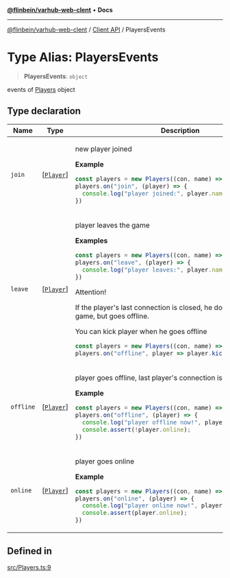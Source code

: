 [**@flinbein/varhub-web-clent**](../../README.md) • **Docs**

***

[@flinbein/varhub-web-clent](../../README.md) / [Client API](../README.md) / PlayersEvents

# Type Alias: PlayersEvents

> **PlayersEvents**: `object`

events of [Players](../classes/Players.md) object

## Type declaration

<table>
<thead>
<tr>
<th>Name</th>
<th>Type</th>
<th>Description</th>
<th>Defined in</th>
</tr>
</thead>
<tbody>
<tr>
<td>

`join`

</td>
<td>

[[`Player`](../classes/Player.md)]

</td>
<td>

new player joined

**Example**

```typescript
const players = new Players((con, name) => String(name));
players.on("join", (player) => {
  console.log("player joined:", player.name);
})
```

</td>
<td>

[src/Players.ts:20](https://github.com/flinbein/varhub-web-client/blob/80de56149525d89cae98259b8f2326dc12362fbf/src/Players.ts#L20)

</td>
</tr>
<tr>
<td>

`leave`

</td>
<td>

[[`Player`](../classes/Player.md)]

</td>
<td>

player leaves the game

**Examples**

```typescript
const players = new Players((con, name) => String(name));
players.on("leave", (player) => {
  console.log("player leaves:", player.name);
})
```

Attention!

If the player's last connection is closed, he does not leave the game, but goes offline.

You can kick player when he goes offline

```typescript
const players = new Players((con, name) => String(name));
players.on("offline", player => player.kick("disconnected"))
```

</td>
<td>

[src/Players.ts:42](https://github.com/flinbein/varhub-web-client/blob/80de56149525d89cae98259b8f2326dc12362fbf/src/Players.ts#L42)

</td>
</tr>
<tr>
<td>

`offline`

</td>
<td>

[[`Player`](../classes/Player.md)]

</td>
<td>

player goes offline, last player's connection is closed.

**Example**

```typescript
const players = new Players((con, name) => String(name));
players.on("offline", (player) => {
  console.log("player offline now!", player.name);
  console.assert(!player.online);
})
```

</td>
<td>

[src/Players.ts:66](https://github.com/flinbein/varhub-web-client/blob/80de56149525d89cae98259b8f2326dc12362fbf/src/Players.ts#L66)

</td>
</tr>
<tr>
<td>

`online`

</td>
<td>

[[`Player`](../classes/Player.md)]

</td>
<td>

player goes online

**Example**

```typescript
const players = new Players((con, name) => String(name));
players.on("online", (player) => {
  console.log("player online now!", player.name);
  console.assert(player.online);
})
```

</td>
<td>

[src/Players.ts:54](https://github.com/flinbein/varhub-web-client/blob/80de56149525d89cae98259b8f2326dc12362fbf/src/Players.ts#L54)

</td>
</tr>
</tbody>
</table>

## Defined in

[src/Players.ts:9](https://github.com/flinbein/varhub-web-client/blob/80de56149525d89cae98259b8f2326dc12362fbf/src/Players.ts#L9)
